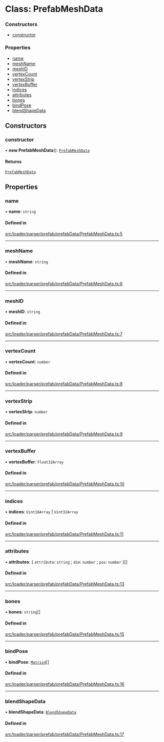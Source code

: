 # Class: PrefabMeshData

### Constructors

- [constructor](PrefabMeshData.md#constructor)

### Properties

- [name](PrefabMeshData.md#name)
- [meshName](PrefabMeshData.md#meshname)
- [meshID](PrefabMeshData.md#meshid)
- [vertexCount](PrefabMeshData.md#vertexcount)
- [vertexStrip](PrefabMeshData.md#vertexstrip)
- [vertexBuffer](PrefabMeshData.md#vertexbuffer)
- [indices](PrefabMeshData.md#indices)
- [attributes](PrefabMeshData.md#attributes)
- [bones](PrefabMeshData.md#bones)
- [bindPose](PrefabMeshData.md#bindpose)
- [blendShapeData](PrefabMeshData.md#blendshapedata)

## Constructors

### constructor

• **new PrefabMeshData**(): [`PrefabMeshData`](PrefabMeshData.md)

#### Returns

[`PrefabMeshData`](PrefabMeshData.md)

## Properties

### name

• **name**: `string`

#### Defined in

[src/loader/parser/prefab/prefabData/PrefabMeshData.ts:5](https://github.com/Orillusion/orillusion/blob/main/src/loader/parser/prefab/prefabData/PrefabMeshData.ts#L5)

___

### meshName

• **meshName**: `string`

#### Defined in

[src/loader/parser/prefab/prefabData/PrefabMeshData.ts:6](https://github.com/Orillusion/orillusion/blob/main/src/loader/parser/prefab/prefabData/PrefabMeshData.ts#L6)

___

### meshID

• **meshID**: `string`

#### Defined in

[src/loader/parser/prefab/prefabData/PrefabMeshData.ts:7](https://github.com/Orillusion/orillusion/blob/main/src/loader/parser/prefab/prefabData/PrefabMeshData.ts#L7)

___

### vertexCount

• **vertexCount**: `number`

#### Defined in

[src/loader/parser/prefab/prefabData/PrefabMeshData.ts:8](https://github.com/Orillusion/orillusion/blob/main/src/loader/parser/prefab/prefabData/PrefabMeshData.ts#L8)

___

### vertexStrip

• **vertexStrip**: `number`

#### Defined in

[src/loader/parser/prefab/prefabData/PrefabMeshData.ts:9](https://github.com/Orillusion/orillusion/blob/main/src/loader/parser/prefab/prefabData/PrefabMeshData.ts#L9)

___

### vertexBuffer

• **vertexBuffer**: `Float32Array`

#### Defined in

[src/loader/parser/prefab/prefabData/PrefabMeshData.ts:10](https://github.com/Orillusion/orillusion/blob/main/src/loader/parser/prefab/prefabData/PrefabMeshData.ts#L10)

___

### indices

• **indices**: `Uint16Array` \| `Uint32Array`

#### Defined in

[src/loader/parser/prefab/prefabData/PrefabMeshData.ts:11](https://github.com/Orillusion/orillusion/blob/main/src/loader/parser/prefab/prefabData/PrefabMeshData.ts#L11)

___

### attributes

• **attributes**: \{ `attribute`: `string` ; `dim`: `number` ; `pos`: `number`  }[]

#### Defined in

[src/loader/parser/prefab/prefabData/PrefabMeshData.ts:13](https://github.com/Orillusion/orillusion/blob/main/src/loader/parser/prefab/prefabData/PrefabMeshData.ts#L13)

___

### bones

• **bones**: `string`[]

#### Defined in

[src/loader/parser/prefab/prefabData/PrefabMeshData.ts:15](https://github.com/Orillusion/orillusion/blob/main/src/loader/parser/prefab/prefabData/PrefabMeshData.ts#L15)

___

### bindPose

• **bindPose**: [`Matrix4`](Matrix4.md)[]

#### Defined in

[src/loader/parser/prefab/prefabData/PrefabMeshData.ts:16](https://github.com/Orillusion/orillusion/blob/main/src/loader/parser/prefab/prefabData/PrefabMeshData.ts#L16)

___

### blendShapeData

• **blendShapeData**: [`BlendShapeData`](BlendShapeData.md)

#### Defined in

[src/loader/parser/prefab/prefabData/PrefabMeshData.ts:17](https://github.com/Orillusion/orillusion/blob/main/src/loader/parser/prefab/prefabData/PrefabMeshData.ts#L17)
